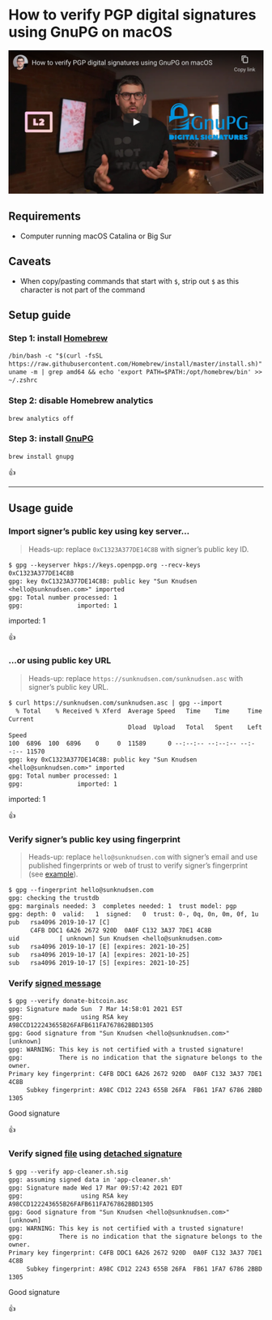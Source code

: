 <!--
Title: How to verify PGP digital signatures using GnuPG on macOS
Description: Learn how to verify PGP digital signatures using GnuPG on macOS.
Author: Sun Knudsen <https://github.com/sunknudsen>
Contributors: Sun Knudsen <https://github.com/sunknudsen>
Reviewers:
Publication date: 2021-03-24T12:40:31.074Z
Listed: true
-->

# How to verify PGP digital signatures using GnuPG on macOS

[![How to verify PGP digital signatures using GnuPG on macOS](how-to-verify-pgp-digital-signatures-using-gnupg-on-macos.png)](https://www.youtube.com/watch?v=WnNfunEJdQY "How to verify PGP digital signatures using GnuPG on macOS")

## Requirements

- Computer running macOS Catalina or Big Sur

## Caveats

- When copy/pasting commands that start with `$`, strip out `$` as this character is not part of the command

## Setup guide

### Step 1: install [Homebrew](https://brew.sh/)

```shell
/bin/bash -c "$(curl -fsSL https://raw.githubusercontent.com/Homebrew/install/master/install.sh)"
uname -m | grep amd64 && echo 'export PATH=$PATH:/opt/homebrew/bin' >> ~/.zshrc
```

### Step 2: disable Homebrew analytics

```shell
brew analytics off
```

### Step 3: install [GnuPG](https://gnupg.org/)

```shell
brew install gnupg
```

👍

---

## Usage guide

### Import signer’s public key using key server…

> Heads-up: replace `0xC1323A377DE14C8B` with signer’s public key ID.

```console
$ gpg --keyserver hkps://keys.openpgp.org --recv-keys 0xC1323A377DE14C8B
gpg: key 0xC1323A377DE14C8B: public key "Sun Knudsen <hello@sunknudsen.com>" imported
gpg: Total number processed: 1
gpg:               imported: 1
```

imported: 1

👍

### …or using public key URL

> Heads-up: replace `https://sunknudsen.com/sunknudsen.asc` with signer’s public key URL.

```console
$ curl https://sunknudsen.com/sunknudsen.asc | gpg --import
  % Total    % Received % Xferd  Average Speed   Time    Time     Time  Current
                                 Dload  Upload   Total   Spent    Left  Speed
100  6896  100  6896    0     0  11589      0 --:--:-- --:--:-- --:--:-- 11570
gpg: key 0xC1323A377DE14C8B: public key "Sun Knudsen <hello@sunknudsen.com>" imported
gpg: Total number processed: 1
gpg:               imported: 1
```

imported: 1

👍

### Verify signer’s public key using fingerprint

> Heads-up: replace `hello@sunknudsen.com` with signer’s email and use published fingerprints or web of trust to verify signer’s fingerprint (see [example](../how-to-encrypt-sign-and-decrypt-messages-using-gnupg-on-macos#verify-suns-pgp-public-key-using-its-fingerprint)).

```console
$ gpg --fingerprint hello@sunknudsen.com
gpg: checking the trustdb
gpg: marginals needed: 3  completes needed: 1  trust model: pgp
gpg: depth: 0  valid:   1  signed:   0  trust: 0-, 0q, 0n, 0m, 0f, 1u
pub   rsa4096 2019-10-17 [C]
      C4FB DDC1 6A26 2672 920D  0A0F C132 3A37 7DE1 4C8B
uid           [ unknown] Sun Knudsen <hello@sunknudsen.com>
sub   rsa4096 2019-10-17 [E] [expires: 2021-10-25]
sub   rsa4096 2019-10-17 [A] [expires: 2021-10-25]
sub   rsa4096 2019-10-17 [S] [expires: 2021-10-25]
```

### Verify [signed message](https://sunknudsen.com/static/media/cms/donate/donate-bitcoin.asc)

```console
$ gpg --verify donate-bitcoin.asc
gpg: Signature made Sun  7 Mar 14:58:01 2021 EST
gpg:                using RSA key A98CCD122243655B26FAFB611FA767862BBD1305
gpg: Good signature from "Sun Knudsen <hello@sunknudsen.com>" [unknown]
gpg: WARNING: This key is not certified with a trusted signature!
gpg:          There is no indication that the signature belongs to the owner.
Primary key fingerprint: C4FB DDC1 6A26 2672 920D  0A0F C132 3A37 7DE1 4C8B
     Subkey fingerprint: A98C CD12 2243 655B 26FA  FB61 1FA7 6786 2BBD 1305
```

Good signature

👍

### Verify signed [file](https://sunknudsen.com/static/media/privacy-guides/how-to-clean-uninstall-macos-apps-using-appcleaner-open-source-alternative/app-cleaner.sh) using [detached signature](https://sunknudsen.com/static/media/privacy-guides/how-to-clean-uninstall-macos-apps-using-appcleaner-open-source-alternative/app-cleaner.sh.sig)

```console
$ gpg --verify app-cleaner.sh.sig
gpg: assuming signed data in 'app-cleaner.sh'
gpg: Signature made Wed 17 Mar 09:57:42 2021 EDT
gpg:                using RSA key A98CCD122243655B26FAFB611FA767862BBD1305
gpg: Good signature from "Sun Knudsen <hello@sunknudsen.com>" [unknown]
gpg: WARNING: This key is not certified with a trusted signature!
gpg:          There is no indication that the signature belongs to the owner.
Primary key fingerprint: C4FB DDC1 6A26 2672 920D  0A0F C132 3A37 7DE1 4C8B
     Subkey fingerprint: A98C CD12 2243 655B 26FA  FB61 1FA7 6786 2BBD 1305
```

Good signature

👍
